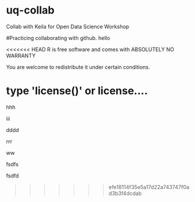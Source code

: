 # uq-collab
Collab with Keila for Open Data Science Workshop

#Practicing collaborating with github.
hello

<<<<<<< HEAD
R is free software and comes with ABSOLUTELY NO WARRANTY

You are welcome to redistribute it under certain conditions.

type 'license()' or license.... 
=======
hhh

iii

dddd

rrr

ww

fsdfs

fsdfd
>>>>>>> efe18114f35e5a17d22a743747f0ad3b3f4dcdab
